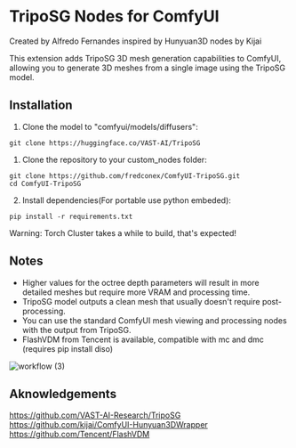# TripoSG Nodes for ComfyUI
Created by Alfredo Fernandes inspired by Hunyuan3D nodes by Kijai

This extension adds TripoSG 3D mesh generation capabilities to ComfyUI, allowing you to generate 3D meshes from a single image using the TripoSG model.

## Installation

1. Clone the model to "comfyui/models/diffusers":
  ```
  git clone https://huggingface.co/VAST-AI/TripoSG
  ```
1. Clone the repository to your custom_nodes folder:
  ```
  git clone https://github.com/fredconex/ComfyUI-TripoSG.git
  cd ComfyUI-TripoSG
  ```
2. Install dependencies(For portable use python embeded):
  ```
  pip install -r requirements.txt
  ```
Warning: Torch Cluster takes a while to build, that's expected!

## Notes

- Higher values for the octree depth parameters will result in more detailed meshes but require more VRAM and processing time.
- TripoSG model outputs a clean mesh that usually doesn't require post-processing.
- You can use the standard ComfyUI mesh viewing and processing nodes with the output from TripoSG.
- FlashVDM from Tencent is available, compatible with mc and dmc (requires pip install diso)

![workflow (3)](https://github.com/user-attachments/assets/dacfd371-4200-4629-b5f7-a6735344fb9d)

## Aknowledgements
https://github.com/VAST-AI-Research/TripoSG  
https://github.com/kijai/ComfyUI-Hunyuan3DWrapper
https://github.com/Tencent/FlashVDM
